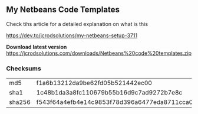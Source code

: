 ## My Netbeans Code Templates

Check tihs article for a detailed explanation on what is this

https://dev.to/jcrodsolutions/my-netbeans-setup-3711


**Download latest version**
https://jcrodsolutions.com/downloads/Netbeans%20code%20templates.zip


### Checksums
|   |   |
| ------------ | ------------ |
|md5   |f1a6b13212da9be62fd05b521442ec00|
|sha1   |1c48b1da3a8fc110679b55b16d9c7ad9272b7e8c|
|sha256   |f543f64a4efb4e14c9853f78d396a6477eda8711cca00648883f9158adf20a2f|
